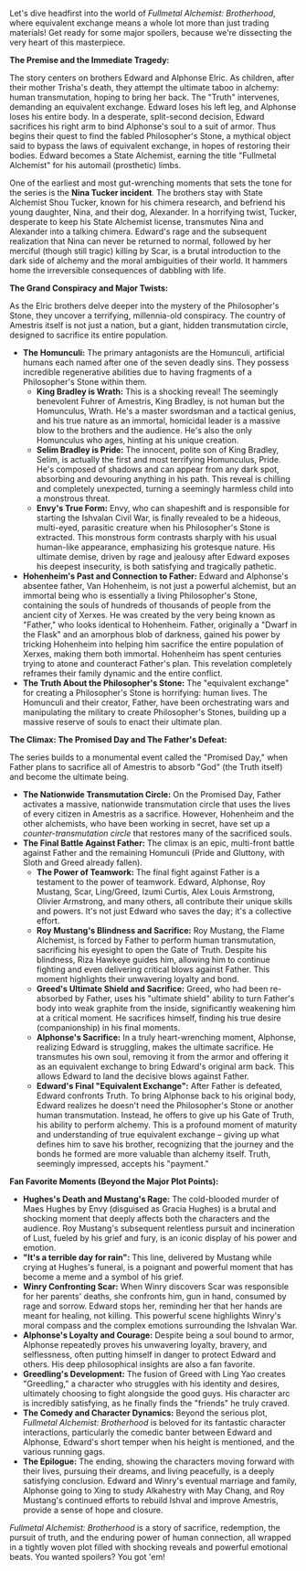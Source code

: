 Let's dive headfirst into the world of *Fullmetal Alchemist: Brotherhood*, where equivalent exchange means a whole lot more than just trading materials! Get ready for some major spoilers, because we're dissecting the very heart of this masterpiece.

**The Premise and the Immediate Tragedy:**

The story centers on brothers Edward and Alphonse Elric. As children, after their mother Trisha's death, they attempt the ultimate taboo in alchemy: human transmutation, hoping to bring her back. The "Truth" intervenes, demanding an equivalent exchange. Edward loses his left leg, and Alphonse loses his entire body. In a desperate, split-second decision, Edward sacrifices his right arm to bind Alphonse's soul to a suit of armor. Thus begins their quest to find the fabled Philosopher's Stone, a mythical object said to bypass the laws of equivalent exchange, in hopes of restoring their bodies. Edward becomes a State Alchemist, earning the title "Fullmetal Alchemist" for his automail (prosthetic) limbs.

One of the earliest and most gut-wrenching moments that sets the tone for the series is the **Nina Tucker incident**. The brothers stay with State Alchemist Shou Tucker, known for his chimera research, and befriend his young daughter, Nina, and their dog, Alexander. In a horrifying twist, Tucker, desperate to keep his State Alchemist license, transmutes Nina and Alexander into a talking chimera. Edward's rage and the subsequent realization that Nina can never be returned to normal, followed by her merciful (though still tragic) killing by Scar, is a brutal introduction to the dark side of alchemy and the moral ambiguities of their world. It hammers home the irreversible consequences of dabbling with life.

**The Grand Conspiracy and Major Twists:**

As the Elric brothers delve deeper into the mystery of the Philosopher's Stone, they uncover a terrifying, millennia-old conspiracy. The country of Amestris itself is not just a nation, but a giant, hidden transmutation circle, designed to sacrifice its entire population.

* **The Homunculi:** The primary antagonists are the Homunculi, artificial humans each named after one of the seven deadly sins. They possess incredible regenerative abilities due to having fragments of a Philosopher's Stone within them.
    * **King Bradley is Wrath:** This is a shocking reveal! The seemingly benevolent Fuhrer of Amestris, King Bradley, is not human but the Homunculus, Wrath. He's a master swordsman and a tactical genius, and his true nature as an immortal, homicidal leader is a massive blow to the brothers and the audience. He's also the only Homunculus who ages, hinting at his unique creation.
    * **Selim Bradley is Pride:** The innocent, polite son of King Bradley, Selim, is actually the first and most terrifying Homunculus, Pride. He's composed of shadows and can appear from any dark spot, absorbing and devouring anything in his path. This reveal is chilling and completely unexpected, turning a seemingly harmless child into a monstrous threat.
    * **Envy's True Form:** Envy, who can shapeshift and is responsible for starting the Ishvalan Civil War, is finally revealed to be a hideous, multi-eyed, parasitic creature when his Philosopher's Stone is extracted. This monstrous form contrasts sharply with his usual human-like appearance, emphasizing his grotesque nature. His ultimate demise, driven by rage and jealousy after Edward exposes his deepest insecurity, is both satisfying and tragically pathetic.
* **Hohenheim's Past and Connection to Father:** Edward and Alphonse's absentee father, Van Hohenheim, is not just a powerful alchemist, but an immortal being who is essentially a living Philosopher's Stone, containing the souls of hundreds of thousands of people from the ancient city of Xerxes. He was created by the very being known as "Father," who looks identical to Hohenheim. Father, originally a "Dwarf in the Flask" and an amorphous blob of darkness, gained his power by tricking Hohenheim into helping him sacrifice the entire population of Xerxes, making them both immortal. Hohenheim has spent centuries trying to atone and counteract Father's plan. This revelation completely reframes their family dynamic and the entire conflict.
* **The Truth About the Philosopher's Stone:** The "equivalent exchange" for creating a Philosopher's Stone is horrifying: human lives. The Homunculi and their creator, Father, have been orchestrating wars and manipulating the military to create Philosopher's Stones, building up a massive reserve of souls to enact their ultimate plan.

**The Climax: The Promised Day and The Father's Defeat:**

The series builds to a monumental event called the "Promised Day," when Father plans to sacrifice all of Amestris to absorb "God" (the Truth itself) and become the ultimate being.

* **The Nationwide Transmutation Circle:** On the Promised Day, Father activates a massive, nationwide transmutation circle that uses the lives of every citizen in Amestris as a sacrifice. However, Hohenheim and the other alchemists, who have been working in secret, have set up a *counter-transmutation circle* that restores many of the sacrificed souls.
* **The Final Battle Against Father:** The climax is an epic, multi-front battle against Father and the remaining Homunculi (Pride and Gluttony, with Sloth and Greed already fallen).
    * **The Power of Teamwork:** The final fight against Father is a testament to the power of teamwork. Edward, Alphonse, Roy Mustang, Scar, Ling/Greed, Izumi Curtis, Alex Louis Armstrong, Olivier Armstrong, and many others, all contribute their unique skills and powers. It's not just Edward who saves the day; it's a collective effort.
    * **Roy Mustang's Blindness and Sacrifice:** Roy Mustang, the Flame Alchemist, is forced by Father to perform human transmutation, sacrificing his eyesight to open the Gate of Truth. Despite his blindness, Riza Hawkeye guides him, allowing him to continue fighting and even delivering critical blows against Father. This moment highlights their unwavering loyalty and bond.
    * **Greed's Ultimate Shield and Sacrifice:** Greed, who had been re-absorbed by Father, uses his "ultimate shield" ability to turn Father's body into weak graphite from the inside, significantly weakening him at a critical moment. He sacrifices himself, finding his true desire (companionship) in his final moments.
    * **Alphonse's Sacrifice:** In a truly heart-wrenching moment, Alphonse, realizing Edward is struggling, makes the ultimate sacrifice. He transmutes his own soul, removing it from the armor and offering it as an equivalent exchange to bring Edward's original arm back. This allows Edward to land the decisive blows against Father.
    * **Edward's Final "Equivalent Exchange":** After Father is defeated, Edward confronts Truth. To bring Alphonse back to his original body, Edward realizes he doesn't need the Philosopher's Stone or another human transmutation. Instead, he offers to give up his Gate of Truth, his ability to perform alchemy. This is a profound moment of maturity and understanding of true equivalent exchange – giving up what defines him to save his brother, recognizing that the journey and the bonds he formed are more valuable than alchemy itself. Truth, seemingly impressed, accepts his "payment."

**Fan Favorite Moments (Beyond the Major Plot Points):**

* **Hughes's Death and Mustang's Rage:** The cold-blooded murder of Maes Hughes by Envy (disguised as Gracia Hughes) is a brutal and shocking moment that deeply affects both the characters and the audience. Roy Mustang's subsequent relentless pursuit and incineration of Lust, fueled by his grief and fury, is an iconic display of his power and emotion.
* **"It's a terrible day for rain":** This line, delivered by Mustang while crying at Hughes's funeral, is a poignant and powerful moment that has become a meme and a symbol of his grief.
* **Winry Confronting Scar:** When Winry discovers Scar was responsible for her parents' deaths, she confronts him, gun in hand, consumed by rage and sorrow. Edward stops her, reminding her that her hands are meant for healing, not killing. This powerful scene highlights Winry's moral compass and the complex emotions surrounding the Ishvalan War.
* **Alphonse's Loyalty and Courage:** Despite being a soul bound to armor, Alphonse repeatedly proves his unwavering loyalty, bravery, and selflessness, often putting himself in danger to protect Edward and others. His deep philosophical insights are also a fan favorite.
* **Greedling's Development:** The fusion of Greed with Ling Yao creates "Greedling," a character who struggles with his identity and desires, ultimately choosing to fight alongside the good guys. His character arc is incredibly satisfying, as he finally finds the "friends" he truly craved.
* **The Comedy and Character Dynamics:** Beyond the serious plot, *Fullmetal Alchemist: Brotherhood* is beloved for its fantastic character interactions, particularly the comedic banter between Edward and Alphonse, Edward's short temper when his height is mentioned, and the various running gags.
* **The Epilogue:** The ending, showing the characters moving forward with their lives, pursuing their dreams, and living peacefully, is a deeply satisfying conclusion. Edward and Winry's eventual marriage and family, Alphonse going to Xing to study Alkahestry with May Chang, and Roy Mustang's continued efforts to rebuild Ishval and improve Amestris, provide a sense of hope and closure.

*Fullmetal Alchemist: Brotherhood* is a story of sacrifice, redemption, the pursuit of truth, and the enduring power of human connection, all wrapped in a tightly woven plot filled with shocking reveals and powerful emotional beats. You wanted spoilers? You got 'em!